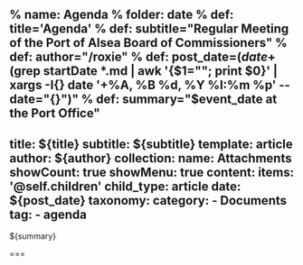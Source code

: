 % name: Agenda
% folder: date
% def: title='Agenda'
% def: subtitle="Regular Meeting of the Port of Alsea Board of Commissioners"
% def: author="/roxie"
% def: post_date=$(date +%Y-%m-%d)
% def: event_date="$(grep startDate *.md | awk '{$1=""; print $0}' | xargs -I{} date '+%A, %B %d, %Y %I:%m %p' --date="{}")"
% def: summary="$event_date at the Port Office"
---
title: ${title}
subtitle: ${subtitle}
template: article
author: ${author}
collection:
    name: Attachments
    showCount: true
    showMenu: true
content:
    items: '@self.children'
child_type: article
date: ${post_date}
taxonomy:
    category: 
        - Documents
    tag: 
        - agenda
---

${summary}

===


